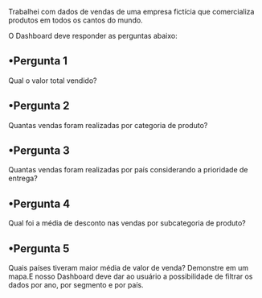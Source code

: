 Trabalhei com dados de vendas de uma empresa fictícia que comercializa produtos em todos os cantos do mundo.


O Dashboard deve responder as perguntas abaixo:

## •Pergunta 1 
Qual o valor total vendido?

## •Pergunta 2 
Quantas vendas foram realizadas por categoria de produto?

## •Pergunta 3 
Quantas vendas foram realizadas por país considerando a prioridade de entrega?

## •Pergunta 4 
Qual foi a média de desconto nas vendas por subcategoria de produto?

## •Pergunta 5 
Quais países tiveram maior média de valor de venda? Demonstre em um mapa.E nosso Dashboard deve dar ao usuário a possibilidade de filtrar os dados por ano, por segmento e por país.
